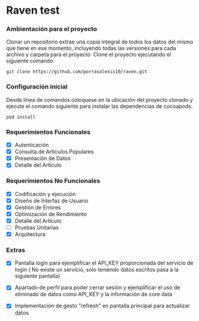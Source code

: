 # Raven test
### Ambientación para el proyecto
Clonar un repositorio extrae una copia integral de todos los datos del mismo que tiene en ese momento, incluyendo todas las versiones para cada archivo y carpeta para el proyecto.
Clone el proyecto ejecutando el siguiente comando:

```git clone https://github.com/porrasalexis10/raven.git```

### Configuración inicial
Desde línea de comandos coloquese en la ubicación del proyecto clonado y ejecute el comando siguiente para instalar las dependencias de cocoapods.

```pod install```


### Requerimientos Funcionales
- [x] Autenticación
- [x] Consulta de Artículos Populares
- [x] Presentación de Datos
- [x] Detalle del Artículo

### Requerimientos No Funcionales
- [x] Codificación y ejecución
- [x] Diseño de Interfaz de Usuario
- [x] Gestión de Errores
- [x] Optimización de Rendimiento
- [x] Detalle del Artículo
- [ ] Pruebas Unitarias
- [x] Arquitectura

### Extras
- [x] Pantalla login para ejemplificar el API_KEY proporcionada del servicio de login ( No existe un servicio, solo teniendo datos escritos pasa a la siguiente pantalla)
- [x] Apartado de perfil para poder cerrar sesión y ejemplificar el uso de eliminado de datos como API_KEY y la información de core data
- [x] Implementación de gesto "refresh" en pantalla principal para actualizar datos 


